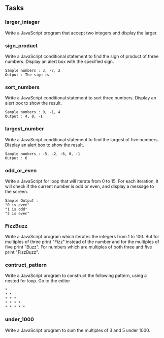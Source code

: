 ## Tasks

### larger_integer

Write a JavaScript program that accept two integers and display the larger.

### sign_product

Write a JavaScript conditional statement to find the sign of product of three numbers. Display an alert box with the specified sign.

```
Sample numbers : 3, -7, 2 
Output : The sign is -
```

### sort_numbers

Write a JavaScript conditional statement to sort three numbers. Display an alert box to show the result.

```
Sample numbers : 0, -1, 4 
Output : 4, 0, -1
```

###  largest_number

Write a JavaScript conditional statement to find the largest of five numbers. Display an alert box to show the result.

```
Sample numbers : -5, -2, -6, 0, -1 
Output : 0
```

### odd_or_even

Write a JavaScript for loop that will iterate from 0 to 15. For each iteration, it will check if the current number is odd or even, and display a message to the screen.

```
Sample Output : 
"0 is even" 
"1 is odd" 
"2 is even"
```

### FizzBuzz

Write a JavaScript program which iterates the integers from 1 to 100. But for multiples of three print "Fizz" instead of the number and for the multiples of five print "Buzz". For numbers which are multiples of both three and five print "FizzBuzz".

### contruct_pattern

Write a JavaScript program to construct the following pattern, using a nested for loop. Go to the editor

```
*  
* *  
* * *  
* * * *  
* * * * *
```

### under_1000

Write a JavaScript program to sum the multiples of 3 and 5 under 1000.